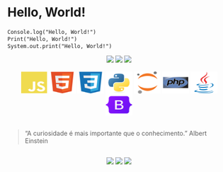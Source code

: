 <h1>Hello, World!</h1>

```
Console.log("Hello, World!")
Print("Hello, World!")
System.out.print("Hello, World!")
```

<div align="center">
  <img height="150em" src="https://downloadwap.com/thumbs3/screensavers/d/new/misc/walking_man-314762.gif">
  <img height="150em" src="https://github-readme-stats.vercel.app/api?username=rafaelleitedasilva&show_icons=true&theme=dark&include_all_commits=true&count_private=true"/>
  <img height="150em" src="https://github-readme-stats.vercel.app/api/top-langs/?username=rafaelleitedasilva&layout=compact&langs_count=7&theme=dark"/>
    
</div>  
  <div style="text-align: center; margin: auto;" align="center"><br>
   <img align="center" alt="Rafael-Js" height="50" width="60" src="https://raw.githubusercontent.com/devicons/devicon/master/icons/javascript/javascript-plain.svg">
   <img align="center" alt="Rafael-HTML" height="50" width="60" src="https://raw.githubusercontent.com/devicons/devicon/master/icons/html5/html5-original.svg"> 
   <img align="center"  alt="Rafael-CSS" height="50" width="60" src="https://raw.githubusercontent.com/devicons/devicon/master/icons/css3/css3-original.svg">
   <img align="center" alt="Rafael-Python" height="50" width="60" src="https://raw.githubusercontent.com/devicons/devicon/master/icons/python/python-original.svg">
    <img align="center" alt="Rafael-jupyter" height="50" width="60" src="https://raw.githubusercontent.com/devicons/devicon/master/icons/jupyter/jupyter-original.svg">
    <img align="center" alt="Rafael-php" height="50" width="60" src="https://raw.githubusercontent.com/devicons/devicon/master/icons/php/php-original.svg">
    <img align="center" alt="Rafael-java" height="50" width="60" src="https://raw.githubusercontent.com/devicons/devicon/master/icons/java/java-original.svg">
    <img align="center" alt="Rafael-bootstrap" height="50" width="60" src="https://raw.githubusercontent.com/devicons/devicon/master/icons/bootstrap/bootstrap-original.svg">
  </div>
  <br>
  
   
   > “A curiosidade é mais importante que o conhecimento.” Albert Einstein
   
  
  
  ##
 
  
  <div align="center">
  <a align="center" href="https://www.instagram.com/1car0_/" target="_blank"><img src="https://img.shields.io/badge/-Instagram-%23E4405F?style=for-the-badge&logo=instagram&logoColor=white" target="_blank"></a>
 <a align="center"  href="mailto:rafael.leite.14@hotmail.com" target="_blank"><img src="https://img.shields.io/badge/Microsoft_Outlook-0078D4?style=for-the-badge&logo=microsoft-outlook&logoColor=white" target="_blank"></a> 
  <a align="center" href="https://www.linkedin.com/in/rafael-leite-da-silva-10654a222/" target="_blank"><img src="https://img.shields.io/badge/-LinkedIn-%230077B5?style=for-the-badge&logo=linkedin&logoColor=white" target="_blank"><a/>
    
    
<!--![Snake animation](https://github.com/rafaelleitedasilva/rafaelleitedasilva/blob/output/github-contribution-grid-snake.svg)-->
<br>
</div>
